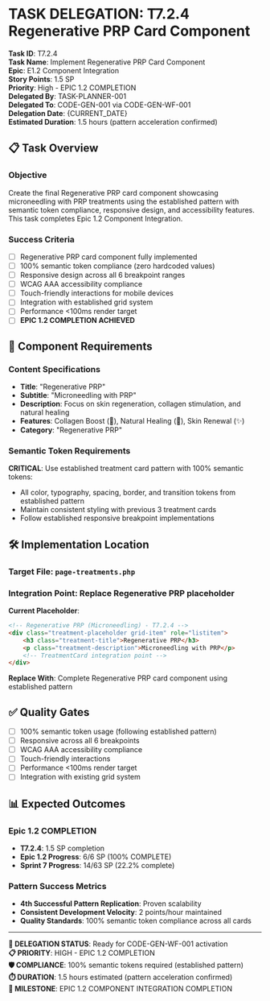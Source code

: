 # TASK DELEGATION: T7.2.4 Regenerative PRP Card Component

**Task ID**: T7.2.4  
**Task Name**: Implement Regenerative PRP Card Component  
**Epic**: E1.2 Component Integration  
**Story Points**: 1.5 SP  
**Priority**: High - EPIC 1.2 COMPLETION  
**Delegated By**: TASK-PLANNER-001  
**Delegated To**: CODE-GEN-001 via CODE-GEN-WF-001  
**Delegation Date**: {CURRENT_DATE}  
**Estimated Duration**: 1.5 hours (pattern acceleration confirmed)

## 📋 **Task Overview**

### **Objective**
Create the final Regenerative PRP card component showcasing microneedling with PRP treatments using the established pattern with semantic token compliance, responsive design, and accessibility features. This task completes Epic 1.2 Component Integration.

### **Success Criteria**
- [ ] Regenerative PRP card component fully implemented
- [ ] 100% semantic token compliance (zero hardcoded values)
- [ ] Responsive design across all 6 breakpoint ranges
- [ ] WCAG AAA accessibility compliance
- [ ] Touch-friendly interactions for mobile devices
- [ ] Integration with established grid system
- [ ] Performance <100ms render target
- [ ] **EPIC 1.2 COMPLETION ACHIEVED**

## 🎯 **Component Requirements**

### **Content Specifications**
- **Title**: "Regenerative PRP"
- **Subtitle**: "Microneedling with PRP"
- **Description**: Focus on skin regeneration, collagen stimulation, and natural healing
- **Features**: Collagen Boost (🧬), Natural Healing (🌿), Skin Renewal (✨)
- **Category**: "Regenerative PRP"

### **Semantic Token Requirements**
**CRITICAL**: Use established treatment card pattern with 100% semantic tokens:
- All color, typography, spacing, border, and transition tokens from established pattern
- Maintain consistent styling with previous 3 treatment cards
- Follow established responsive breakpoint implementations

## 🛠️ **Implementation Location**

### **Target File**: `page-treatments.php`
### **Integration Point**: Replace Regenerative PRP placeholder

**Current Placeholder**:
```html
<!-- Regenerative PRP (Microneedling) - T7.2.4 -->
<div class="treatment-placeholder grid-item" role="listitem">
    <h3 class="treatment-title">Regenerative PRP</h3>
    <p class="treatment-description">Microneedling with PRP</p>
    <!-- TreatmentCard integration point -->
</div>
```

**Replace With**: Complete Regenerative PRP card component using established pattern

## ✅ **Quality Gates**
- [ ] 100% semantic token usage (following established pattern)
- [ ] Responsive across all 6 breakpoints
- [ ] WCAG AAA accessibility compliance
- [ ] Touch-friendly interactions
- [ ] Performance <100ms render target
- [ ] Integration with existing grid system

## 📊 **Expected Outcomes**

### **Epic 1.2 COMPLETION**
- **T7.2.4**: 1.5 SP completion
- **Epic 1.2 Progress**: 6/6 SP (100% COMPLETE)
- **Sprint 7 Progress**: 14/63 SP (22.2% complete)

### **Pattern Success Metrics**
- **4th Successful Pattern Replication**: Proven scalability
- **Consistent Development Velocity**: 2 points/hour maintained
- **Quality Standards**: 100% semantic token compliance across all cards

---

**🤖 DELEGATION STATUS**: Ready for CODE-GEN-WF-001 activation  
**📋 PRIORITY**: HIGH - EPIC 1.2 COMPLETION  
**🛡️ COMPLIANCE**: 100% semantic tokens required (established pattern)  
**⏱️ DURATION**: 1.5 hours estimated (pattern acceleration confirmed)  
**🎯 MILESTONE**: EPIC 1.2 COMPONENT INTEGRATION COMPLETION 
